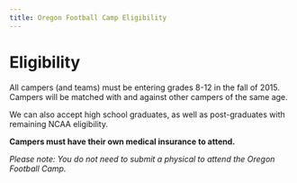 ```yaml
---
title: Oregon Football Camp Eligibility
---
```


# Eligibility

All campers (and teams) must be entering grades 8-12 in the fall of 2015.
Campers will be matched with and against other campers of the same age.

We can also accept high school graduates, as well as post-graduates with
remaining NCAA eligibility.

__Campers must have their own medical insurance to attend.__

_Please note: You do not need to submit a physical to attend the Oregon Football
Camp._
